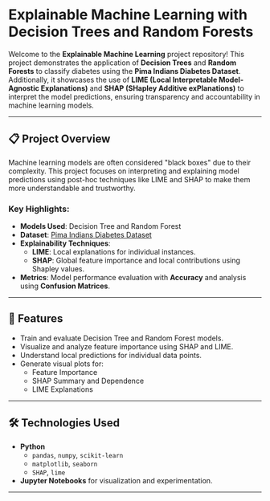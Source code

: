 # Explainable Machine Learning with Decision Trees and Random Forests

Welcome to the **Explainable Machine Learning** project repository! This project demonstrates the application of **Decision Trees** and **Random Forests** to classify diabetes using the **Pima Indians Diabetes Dataset**. Additionally, it showcases the use of **LIME (Local Interpretable Model-Agnostic Explanations)** and **SHAP (SHapley Additive exPlanations)** to interpret the model predictions, ensuring transparency and accountability in machine learning models.

---

## 📋 Project Overview

Machine learning models are often considered "black boxes" due to their complexity. This project focuses on interpreting and explaining model predictions using post-hoc techniques like LIME and SHAP to make them more understandable and trustworthy.

### Key Highlights:
- **Models Used**: Decision Tree and Random Forest
- **Dataset**: [Pima Indians Diabetes Dataset](https://www.kaggle.com/uciml/pima-indians-diabetes-database)
- **Explainability Techniques**: 
  - **LIME**: Local explanations for individual instances.
  - **SHAP**: Global feature importance and local contributions using Shapley values.
- **Metrics**: Model performance evaluation with **Accuracy** and analysis using **Confusion Matrices**.

---

## 🚀 Features
- Train and evaluate Decision Tree and Random Forest models.
- Visualize and analyze feature importance using SHAP and LIME.
- Understand local predictions for individual data points.
- Generate visual plots for:
  - Feature Importance
  - SHAP Summary and Dependence
  - LIME Explanations

---

## 🛠️ Technologies Used
- **Python**
  - `pandas`, `numpy`, `scikit-learn`
  - `matplotlib`, `seaborn`
  - `SHAP`, `lime`
- **Jupyter Notebooks** for visualization and experimentation.

---

